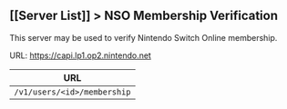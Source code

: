 [[Server List]] > NSO Membership Verification
---

This server may be used to verify Nintendo Switch Online membership.

URL: https://capi.lp1.op2.nintendo.net

| URL |
| --- |
| `/v1/users/<id>/membership` |